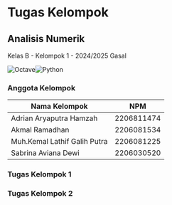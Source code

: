 # Tugas Kelompok
## Analisis Numerik
Kelas B - Kelompok 1 - 2024/2025 Gasal

![Octave](https://img.shields.io/badge/OCTAVE-darkblue?style=for-the-badge&logo=octave&logoColor=fcd683)![Python](https://img.shields.io/badge/python-3670A0?style=for-the-badge&logo=python&logoColor=ffdd54)

### Anggota Kelompok
| Nama Kelompok | NPM |
| -- | -- |
| Adrian Aryaputra Hamzah | 2206811474 |
| Akmal Ramadhan | 2206081534 |
| Muh.Kemal Lathif Galih Putra | 2206081225 |
| Sabrina Aviana Dewi | 2206030520

### Tugas Kelompok 1

### Tugas Kelompok 2
